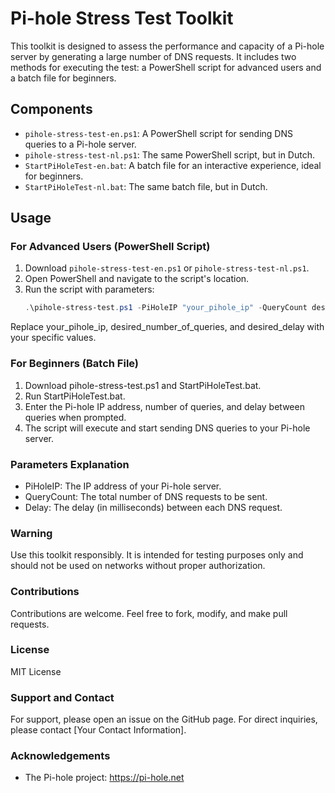 # Pi-hole Stress Test Toolkit

This toolkit is designed to assess the performance and capacity of a Pi-hole server by generating a large number of DNS requests. It includes two methods for executing the test: a PowerShell script for advanced users and a batch file for beginners.

## Components

- `pihole-stress-test-en.ps1`: A PowerShell script for sending DNS queries to a Pi-hole server.
- `pihole-stress-test-nl.ps1`: The same PowerShell script, but in Dutch.
- `StartPiHoleTest-en.bat`: A batch file for an interactive experience, ideal for beginners.
- `StartPiHoleTest-nl.bat`: The same batch file, but in Dutch.

## Usage

### For Advanced Users (PowerShell Script)
1. Download `pihole-stress-test-en.ps1` or `pihole-stress-test-nl.ps1`.
2. Open PowerShell and navigate to the script's location.
3. Run the script with parameters: 
   ```powershell
   .\pihole-stress-test.ps1 -PiHoleIP "your_pihole_ip" -QueryCount desired_number_of_queries -Delay desired_delay
    ```
Replace your_pihole_ip, desired_number_of_queries, and desired_delay with your specific values.

### For Beginners (Batch File)
1. Download pihole-stress-test.ps1 and StartPiHoleTest.bat.
2. Run StartPiHoleTest.bat.
3. Enter the Pi-hole IP address, number of queries, and delay between queries when prompted.
4. The script will execute and start sending DNS queries to your Pi-hole server.

### Parameters Explanation
- PiHoleIP: The IP address of your Pi-hole server.
- QueryCount: The total number of DNS requests to be sent.
- Delay: The delay (in milliseconds) between each DNS request.

### Warning
Use this toolkit responsibly. It is intended for testing purposes only and should not be used on networks without proper authorization.

### Contributions
Contributions are welcome. Feel free to fork, modify, and make pull requests.

### License
MIT License

### Support and Contact
For support, please open an issue on the GitHub page. For direct inquiries, please contact [Your Contact Information].

### Acknowledgements
- The Pi-hole project: https://pi-hole.net